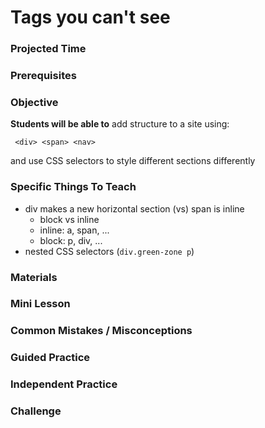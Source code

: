 # Tags you can't see

### Projected Time


### Prerequisites


### Objective
**Students will be able to** add structure to a site using:

     <div> <span> <nav>

and use CSS selectors to style different sections differently

### Specific Things To Teach
 - div makes a new horizontal section (vs) span is inline
   - block vs inline
   - inline: a, span, ...
   - block: p, div, ...
 - nested CSS selectors (`div.green-zone p`)

### Materials

### Mini Lesson

### Common Mistakes / Misconceptions

### Guided Practice

### Independent Practice

### Challenge
